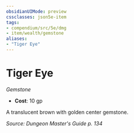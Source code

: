 ```yaml
---
obsidianUIMode: preview
cssclasses: json5e-item
tags:
- compendium/src/5e/dmg
- item/wealth/gemstone
aliases: 
- "Tiger Eye"
---
```

# Tiger Eye
*Gemstone*  

- **Cost**: 10 gp

A translucent brown with golden center gemstone.

*Source: Dungeon Master's Guide p. 134*